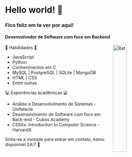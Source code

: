 # Hello world! 👋 
### Fico feliz em te ver por aqui!
 
#### Desenvolvedor de Software com foco em Backend  

<img align='right' src="https://i.pinimg.com/originals/45/40/cf/4540cfd8909197c2559dd30a7234f63e.gif" alt="Bat" style="width:30%">
  
🌱 Habilidades 🌱 
- JavaScript 
- Python
- Conhecimentos em C 
- MySQL | PostgreSQL | SQLite | MongoDB
- HTML | CSS
- Entre outras

 💻 Experiências acadêmicas 💻  

- Análise e Desenvolvimento de Sistemas - Unifatecie 
- Desenvolvimento de Software com foco em Back-end - Cubos Academy
- CS50x: Introduction to Computer Science - HarvardX

Sinta-se a vontade para entrar em contato, estou disponível 24/7 🧐 

